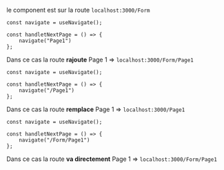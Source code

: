 le component est sur la route `localhost:3000/Form`

```tsx
const navigate = useNavigate();

const handletNextPage = () => {
	navigate("Page1")
};
```
Dans ce cas la route **rajoute** Page 1 => `localhost:3000/Form/Page1`

```tsx
const navigate = useNavigate();

const handletNextPage = () => {
	navigate("/Page1")
};
```
Dans ce cas la route **remplace** Page 1 => `localhost:3000/Page1`

```tsx
const navigate = useNavigate();

const handletNextPage = () => {
	navigate("/Form/Page1")
};
```
Dans ce cas la route **va directement** Page 1 => `localhost:3000/Form/Page1`